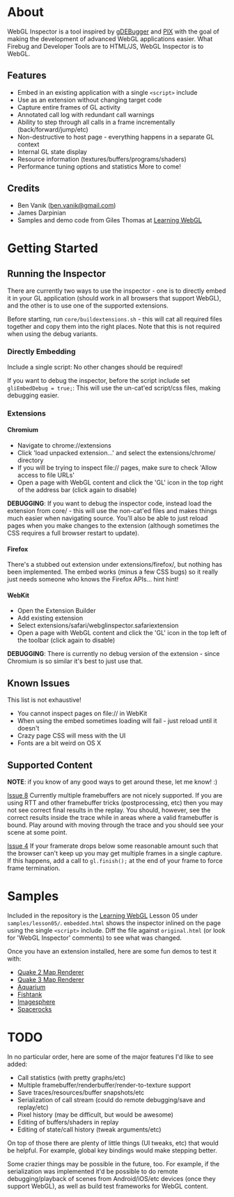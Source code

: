 About
====================
WebGL Inspector is a tool inspired by [gDEBugger](http://www.gremedy.com/) and [PIX](http://msdn.microsoft.com/en-us/library/ee417062.aspx)
with the goal of making the development of advanced WebGL applications easier. What Firebug and Developer Tools are to HTML/JS, WebGL Inspector
is to WebGL.

Features
---------------------
* Embed in an existing application with a single `<script>` include
* Use as an extension without changing target code
* Capture entire frames of GL activity
* Annotated call log with redundant call warnings
* Ability to step through all calls in a frame incrementally (back/forward/jump/etc)
* Non-destructive to host page - everything happens in a separate GL context
* Internal GL state display
* Resource information (textures/buffers/programs/shaders)
* Performance tuning options and statistics
More to come!

Credits
---------------------
* Ben Vanik (ben.vanik@gmail.com)
* James Darpinian
* Samples and demo code from Giles Thomas at [Learning WebGL](http://learningwebgl.com)

Getting Started
====================

Running the Inspector
---------------------
There are currently two ways to use the inspector - one is to directly embed it in your GL application (should work in all browsers that
support WebGL), and the other is to use one of the supported extensions.

Before starting, run `core/buildextensions.sh` - this will cat all required files together and copy them into the right places. Note that
this is not required when using the debug variants.

### Directly Embedding
Include a single script:
    <script type="text/javascript" src="core/embed.js"></script>
No other changes should be required!

If you want to debug the inspector, before the script include set `gliEmbedDebug = true;`:
    <script type="text/javascript">
        var gliEmbedDebug = true;
    </script>
    <script type="text/javascript" src="core/embed.js"></script>
This will use the un-cat'ed script/css files, making debugging easier.

### Extensions

#### Chromium
* Navigate to chrome://extensions
* Click 'load unpacked extension...' and select the extensions/chrome/ directory
* If you will be trying to inspect file:// pages, make sure to check 'Allow access to file URLs'
* Open a page with WebGL content and click the 'GL' icon in the top right of the address bar (click again to disable)

**DEBUGGING**: If you want to debug the inspector code, instead load the extension from core/ - this will use the non-cat'ed files
and makes things much easier when navigating source. You'll also be able to just reload pages when you make changes to the extension
(although sometimes the CSS requires a full browser restart to update).

#### Firefox
There's a stubbed out extension under extensions/firefox/, but nothing has been implemented. The embed works (minus a few CSS bugs)
so it really just needs someone who knows the Firefox APIs... hint hint!

#### WebKit
* Open the Extension Builder
* Add existing extension
* Select extensions/safari/webglinspector.safariextension
* Open a page with WebGL content and click the 'GL' icon in the top left of the toolbar (click again to disable)

**DEBUGGING**: There is currently no debug version of the extension - since Chromium is so similar it's best to just use that.

Known Issues
---------------------
This list is not exhaustive!

* You cannot inspect pages on file:// in WebKit
* When using the embed sometimes loading will fail - just reload until it doesn't
* Crazy page CSS will mess with the UI
* Fonts are a bit weird on OS X

Supported Content
---------------------
**NOTE**: if you know of any good ways to get around these, let me know! :)

[Issue 8](https://github.com/benvanik/WebGL-Inspector/issues#issue/8) Currently multiple framebuffers are not nicely supported. If you are using RTT and other framebuffer tricks (postprocessing, etc) then you may not see correct
final results in the replay. You should, however, see the correct results inside the trace while in areas where a valid framebuffer is bound. Play around
with moving through the trace and you should see your scene at some point.

[Issue 4](https://github.com/benvanik/WebGL-Inspector/issues#issue/4) If your framerate drops below some reasonable amount such that the browser can't keep up you may get multiple frames in a single capture. If this happens,
add a call to `gl.finish();` at the end of your frame to force frame termination.

Samples
====================

Included in the repository is the [Learning WebGL](http://learningwebgl.com) Lesson 05 under `samples/lesson05/`. `embedded.html` shows the inspector
inlined on the page using the single `<script>` include. Diff the file against `original.html` (or look for 'WebGL Inspector' comments) to see what was changed.

Once you have an extension installed, here are some fun demos to test it with:

* [Quake 2 Map Renderer](http://media.tojicode.com/q2bsp/)
* [Quake 3 Map Renderer](http://media.tojicode.com/q3bsp/)
* [Aquarium](http://webglsamples.googlecode.com/hg/aquarium/aquarium.html)
* [Fishtank](http://webglsamples.googlecode.com/hg/fishtank/fishtank.html)
* [Imagesphere](http://webglsamples.googlecode.com/hg/imagesphere/imagesphere.html)
* [Spacerocks](http://webglsamples.googlecode.com/hg/spacerocks/spacerocks.html)

TODO
====================
In no particular order, here are some of the major features I'd like to see added:

* Call statistics (with pretty graphs/etc)
* Multiple framebuffer/renderbuffer/render-to-texture support
* Save traces/resources/buffer snapshots/etc
* Serialization of call stream (could do remote debugging/save and replay/etc)
* Pixel history (may be difficult, but would be awesome)
* Editing of buffers/shaders in replay
* Editing of state/call history (tweak arguments/etc)

On top of those there are plenty of little things (UI tweaks, etc) that would be helpful. For example, global key bindings would make stepping better.

Some crazier things may be possible in the future, too. For example, if the serialization was implemented it'd be possible to do remote debugging/playback
of scenes from Android/iOS/etc devices (once they support WebGL), as well as build test frameworks for WebGL content.
